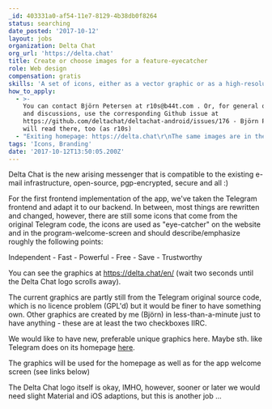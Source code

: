```yaml
---
_id: 403331a0-af54-11e7-8129-4b38db0f8264
status: searching
date_posted: '2017-10-12'
layout: jobs
organization: Delta Chat
org_url: 'https://delta.chat'
title: Create or choose images for a feature-eyecatcher
role: Web design
compensation: gratis
skills: 'A set of icons, either as a vector graphic or as a high-resolution bitmap.'
how_to_apply:
  - >-
    You can contact Björn Petersen at r10s@b44t.com . Or, for general questions
    and discussions, use the corresponding Github issue at
    https://github.com/deltachat/deltachat-android/issues/176 - Björn Petersen
    will read there, too (as r10s)
  - "Exiting homepage: https://delta.chat\r\nThe same images are in the app, screenshots are here: https://github.com/deltachat/deltachat-android/issues/176#issue-263268955\r\n\r\nSources for the app icons are here: https://github.com/deltachat/deltachat-android/tree/master/MessengerProj/src/main/res/drawable-xhdpi (files intro2.png .. intro7.png)"
tags: 'Icons, Branding'
date: '2017-10-12T13:50:05.200Z'
---
```

Delta Chat is the new arising messenger that is compatible to the existing e-mail infrastructure, open-source, pgp-encrypted, secure and all :)

For the first frontend implementation of the app, we've taken the Telegram frontend and adapt it to our backend. In between, most things are rewritten and changed, however, there are still some icons that come from the original Telegram code, the icons are used as "eye-catcher" on the website and in the program-welcome-screen and should describe/emphasize roughly the following points:

Independent - Fast - Powerful - Free - Save - Trustworthy

You can see the graphics at https://delta.chat/en/ (wait two seconds until the Delta Chat logo scrolls away).

The current graphics are partly still from the Telegram original source code, which is no licence problem (GPL'd) but it would be finer to have something own. Other graphics are created by me (Björn) in less-than-a-minute just to have anything - these are at least the two checkboxes IIRC.

We would like to have new, preferable unique graphics here. Maybe sth. like Telegram does on its homepage [here](https://telegram.org/#what-can-you-do-with-Telegram).

The graphics will be used for the homepage as well as for the app welcome screen (see links below)

The Delta Chat logo itself is okay, IMHO, however, sooner or later we would need slight Material and iOS adaptions, but this is another job ...

